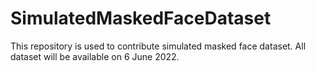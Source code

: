# SimulatedMaskedFaceDataset
This repository is used to contribute simulated masked face dataset. 
All dataset will be available on 6 June 2022.

